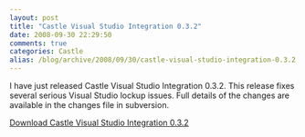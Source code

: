 ```yaml
---
layout: post
title: "Castle Visual Studio Integration 0.3.2"
date: 2008-09-30 22:29:50
comments: true
categories: Castle
alias: /blog/archive/2008/09/30/castle-visual-studio-integration-0.3.2.aspx
---
```


I have just released Castle Visual Studio Integration 0.3.2. This release fixes several serious Visual Studio lockup issues.
Full details of the changes are available in the changes file in subversion.

[Download Castle Visual Studio Integration 0.3.2](/projects/cvsi/CVSI-0.3.2.msi)
